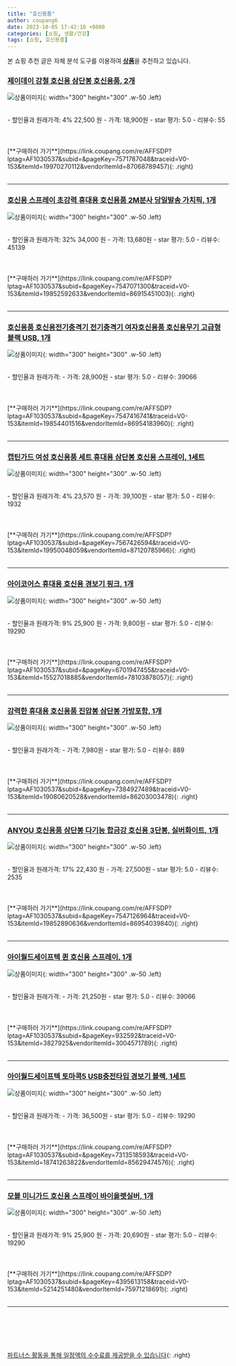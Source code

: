 ```yaml
---
title: "호신용품"
author: coupang6
date: 2023-10-05 17:42:18 +0800
categories: [쇼핑, 생활/건강]
tags: [쇼핑, 호신용품]
---
```


본 쇼핑 추천 글은 자체 분석 도구를 이용하여 [**상품**](https://link.coupang.com/a/bao1ui)을 추천하고 있습니다.

### [제이데이 강철 호신용 삼단봉 호신용품, 2개](https://link.coupang.com/re/AFFSDP?lptag=AF1030537&subid=&pageKey=7571787048&traceid=V0-153&itemId=19970270112&vendorItemId=87068789457)

![상품이미지](https://thumbnail9.coupangcdn.com/thumbnails/remote/230x230ex/image/vendor_inventory/b7ff/b286fc2243c3fb0e4ec0c6d17b1a43dafb4263ea4a4f0fb4447e9582c1d4.jpg){: width="300" height="300" .w-50 .left}


<br>
- 할인율과 원래가격: 4%  22,500   원
- 가격: 18,900원
- star 평가: 5.0
- 리뷰수: 55
<br>
<br>
<br>
<br>
[**구매하러 가기**](https://link.coupang.com/re/AFFSDP?lptag=AF1030537&subid=&pageKey=7571787048&traceid=V0-153&itemId=19970270112&vendorItemId=87068789457){: .right}
<br>
<br>

---

### [호신용 스프레이 초강력 휴대용 호신용품 2M분사 당일발송 가치픽, 1개](https://link.coupang.com/re/AFFSDP?lptag=AF1030537&subid=&pageKey=7547071300&traceid=V0-153&itemId=19852592633&vendorItemId=86915451003)

![상품이미지](https://thumbnail8.coupangcdn.com/thumbnails/remote/230x230ex/image/vendor_inventory/a30d/40677fa2550eb16a18e9a495db1eb2e33d16d8ec583c04fee7131fb38b6a.jpg){: width="300" height="300" .w-50 .left}


<br>
- 할인율과 원래가격: 32%  34,000   원
- 가격: 13,680원
- star 평가: 5.0
- 리뷰수: 45139
<br>
<br>
<br>
<br>
[**구매하러 가기**](https://link.coupang.com/re/AFFSDP?lptag=AF1030537&subid=&pageKey=7547071300&traceid=V0-153&itemId=19852592633&vendorItemId=86915451003){: .right}
<br>
<br>

---

### [호신용품 호신용전기충격기 전기충격기 여자호신용품 호신용무기 고급형 블랙 USB, 1개](https://link.coupang.com/re/AFFSDP?lptag=AF1030537&subid=&pageKey=7547416741&traceid=V0-153&itemId=19854401516&vendorItemId=86954183960)

![상품이미지](https://thumbnail10.coupangcdn.com/thumbnails/remote/230x230ex/image/vendor_inventory/ccac/48dece46b451f61125ed2f9ad7bc2c27d487a1230929dd17fc844e86ace1.png){: width="300" height="300" .w-50 .left}


<br>
- 할인율과 원래가격: 
- 가격: 28,900원
- star 평가: 5.0
- 리뷰수: 39066
<br>
<br>
<br>
<br>
[**구매하러 가기**](https://link.coupang.com/re/AFFSDP?lptag=AF1030537&subid=&pageKey=7547416741&traceid=V0-153&itemId=19854401516&vendorItemId=86954183960){: .right}
<br>
<br>

---

### [캡틴가드 여성 호신용품 세트 휴대용 삼단봉 호신용 스프레이, 1세트](https://link.coupang.com/re/AFFSDP?lptag=AF1030537&subid=&pageKey=7567426594&traceid=V0-153&itemId=19950048059&vendorItemId=87120785966)

![상품이미지](https://thumbnail8.coupangcdn.com/thumbnails/remote/230x230ex/image/vendor_inventory/d8f7/bd4f70dd5a90ba11a6e3c091acde4d53826192901014e78b20f540e27da0.png){: width="300" height="300" .w-50 .left}


<br>
- 할인율과 원래가격: 4%  23,570   원
- 가격: 39,100원
- star 평가: 5.0
- 리뷰수: 1932
<br>
<br>
<br>
<br>
[**구매하러 가기**](https://link.coupang.com/re/AFFSDP?lptag=AF1030537&subid=&pageKey=7567426594&traceid=V0-153&itemId=19950048059&vendorItemId=87120785966){: .right}
<br>
<br>

---

### [아이코어스 휴대용 호신용 경보기 핑크, 1개](https://link.coupang.com/re/AFFSDP?lptag=AF1030537&subid=&pageKey=6701947455&traceid=V0-153&itemId=15527018885&vendorItemId=78103878057)

![상품이미지](https://thumbnail9.coupangcdn.com/thumbnails/remote/230x230ex/image/retail/images/113287981364046-e6451f53-4439-4f8a-af09-9435e790f513.png){: width="300" height="300" .w-50 .left}


<br>
- 할인율과 원래가격: 9%  25,900   원
- 가격: 9,800원
- star 평가: 5.0
- 리뷰수: 19290
<br>
<br>
<br>
<br>
[**구매하러 가기**](https://link.coupang.com/re/AFFSDP?lptag=AF1030537&subid=&pageKey=6701947455&traceid=V0-153&itemId=15527018885&vendorItemId=78103878057){: .right}
<br>
<br>

---

### [강력한 휴대용 호신용품 진압봉 삼단봉 가방포함, 1개](https://link.coupang.com/re/AFFSDP?lptag=AF1030537&subid=&pageKey=7384927489&traceid=V0-153&itemId=19080620528&vendorItemId=86203003478)

![상품이미지](https://thumbnail8.coupangcdn.com/thumbnails/remote/230x230ex/image/vendor_inventory/01c9/d2acc929e241d89a085b27f5eb58a1f98f248fd728a92f7ec1a63bb49f66.jpg){: width="300" height="300" .w-50 .left}


<br>
- 할인율과 원래가격: 
- 가격: 7,980원
- star 평가: 5.0
- 리뷰수: 889
<br>
<br>
<br>
<br>
[**구매하러 가기**](https://link.coupang.com/re/AFFSDP?lptag=AF1030537&subid=&pageKey=7384927489&traceid=V0-153&itemId=19080620528&vendorItemId=86203003478){: .right}
<br>
<br>

---

### [ANYOU 호신용품 삼단봉 다기능 합금강 호신용 3단봉, 실버화이트, 1개](https://link.coupang.com/re/AFFSDP?lptag=AF1030537&subid=&pageKey=7547126964&traceid=V0-153&itemId=19852890636&vendorItemId=86954039840)

![상품이미지](https://thumbnail9.coupangcdn.com/thumbnails/remote/230x230ex/image/vendor_inventory/468a/0e2039b995a9ef46484e5e80c81e79543d64d2a90ce67f5d0c34ff0c3cea.jpg){: width="300" height="300" .w-50 .left}


<br>
- 할인율과 원래가격: 17%  22,430   원
- 가격: 27,500원
- star 평가: 5.0
- 리뷰수: 2535
<br>
<br>
<br>
<br>
[**구매하러 가기**](https://link.coupang.com/re/AFFSDP?lptag=AF1030537&subid=&pageKey=7547126964&traceid=V0-153&itemId=19852890636&vendorItemId=86954039840){: .right}
<br>
<br>

---

### [아이월드세이프텍 퀸 호신용 스프레이, 1개](https://link.coupang.com/re/AFFSDP?lptag=AF1030537&subid=&pageKey=932592&traceid=V0-153&itemId=3827925&vendorItemId=3004571789)

![상품이미지](https://thumbnail7.coupangcdn.com/thumbnails/remote/230x230ex/image/product/image/vendoritem/2016/05/18/3004571789/d24c9aad-abc7-44b0-ba74-1f9f884f987c.jpg){: width="300" height="300" .w-50 .left}


<br>
- 할인율과 원래가격: 
- 가격: 21,250원
- star 평가: 5.0
- 리뷰수: 39066
<br>
<br>
<br>
<br>
[**구매하러 가기**](https://link.coupang.com/re/AFFSDP?lptag=AF1030537&subid=&pageKey=932592&traceid=V0-153&itemId=3827925&vendorItemId=3004571789){: .right}
<br>
<br>

---

### [아이월드세이프텍 토마콕5 USB충전타입 경보기 블랙, 1세트](https://link.coupang.com/re/AFFSDP?lptag=AF1030537&subid=&pageKey=7313518593&traceid=V0-153&itemId=18741263822&vendorItemId=85629474576)

![상품이미지](https://thumbnail6.coupangcdn.com/thumbnails/remote/230x230ex/image/rs_quotation_api/p1ee2ydp/5c1e4df19ecb48eb91dee98f6a0ade31.jpg){: width="300" height="300" .w-50 .left}


<br>
- 할인율과 원래가격: 
- 가격: 36,500원
- star 평가: 5.0
- 리뷰수: 19290
<br>
<br>
<br>
<br>
[**구매하러 가기**](https://link.coupang.com/re/AFFSDP?lptag=AF1030537&subid=&pageKey=7313518593&traceid=V0-153&itemId=18741263822&vendorItemId=85629474576){: .right}
<br>
<br>

---

### [모블 미니가드 호신용 스프레이 바이올렛실버, 1개](https://link.coupang.com/re/AFFSDP?lptag=AF1030537&subid=&pageKey=4395613158&traceid=V0-153&itemId=5214251480&vendorItemId=75971218691)

![상품이미지](https://thumbnail10.coupangcdn.com/thumbnails/remote/230x230ex/image/retail/images/2021/05/18/17/4/91f96990-d14b-4402-a67b-db49b5807d2c.jpg){: width="300" height="300" .w-50 .left}


<br>
- 할인율과 원래가격: 9%  25,900   원
- 가격: 20,690원
- star 평가: 5.0
- 리뷰수: 19290
<br>
<br>
<br>
<br>
[**구매하러 가기**](https://link.coupang.com/re/AFFSDP?lptag=AF1030537&subid=&pageKey=4395613158&traceid=V0-153&itemId=5214251480&vendorItemId=75971218691){: .right}
<br>
<br>

---
<br><br><br><br><br> [파트너스 활동을 통해 일정액의 수수료를 제공받을 수 있습니다](https://link.coupang.com/a/bao1ui){: .right}